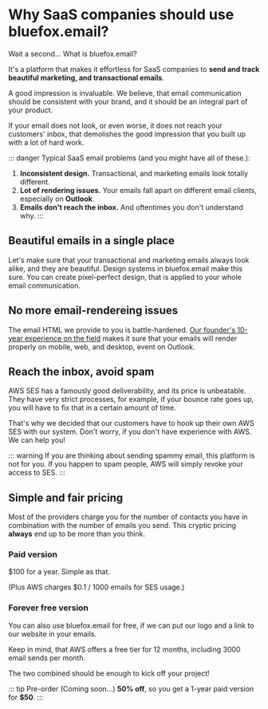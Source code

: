 # Why SaaS companies should use bluefox.email?

Wait a second... What is bluefox.email?

It's a platform that makes it effortless for SaaS companies to **send and track beautiful marketing, and transactional emails**.

A good impression is invaluable. We believe, that email communication should be consistent with your brand, and it should be an integral part of your product.

If your email does not look, or even worse, it does not reach your customers' inbox, that demolishes the good impression that you built up with a lot of hard work.

::: danger Typical SaaS email problems (and you might have all of these.):

1) **Inconsistent design.** Transactional, and marketing emails look totally different.
2) **Lot of rendering issues.** Your emails fall apart on different email clients, especially on **Outlook**.
3) **Emails don't reach the inbox.** And oftentimes you don't understand why.
:::


## Beautiful emails in a single place

Let's make sure that your transactional and marketing emails always look alike, and they are beautiful. Design systems in bluefox.email make this sure. You can create pixel-perfect design, that is applied to your whole email communication.

## No more email-rendereing issues

The email HTML we provide to you is battle-hardened. [Our founder's 10-year experience on the field](./about) makes it sure that your emails will render properly on mobile, web, and desktop, event on Outlook.

## Reach the inbox, avoid spam

AWS SES has a famously good deliverability, and its price is unbeatable. They have very strict processes, for example, if your bounce rate goes up, you will have to fix that in a certain amount of time.

That's why we decided that our customers have to hook up their own AWS SES with our system. Don't worry, if you don't have experience with AWS. We can help you!

::: warning
If you are thinking about sending spammy email, this platform is not for you. If you happen to spam people, AWS will simply revoke your access to SES.
:::

## Simple and fair pricing

Most of the providers charge you for the number of contacts you have in combination with the number of emails you send. This cryptic pricing **always** end up to be more than you think.

### Paid version

$100 for a year. Simple as that.

(Plus AWS charges $0.1 / 1000 emails for SES usage.)

### Forever free version

You can also use bluefox.email for free, if we can put our logo and a link to our website in your emails.

Keep in mind, that AWS offers a free tier for 12 months, including 3000 email sends per month.

The two combined should be enough to kick off your project!


::: tip Pre-order (Coming soon...)
**50% off**, so you get a 1-year paid version for **$50**.
:::

